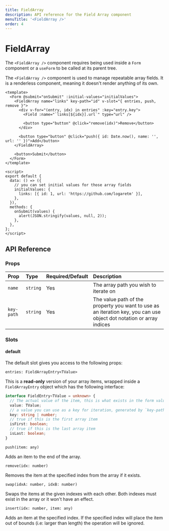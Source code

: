 ```yaml
---
title: FieldArray
description: API reference for the Field Array component
menuTitle: '<FieldArray />'
order: 4
---
```


# FieldArray <DocBadge title="v4.5" />

<doc-tip title="Form Context" type="warn">

The `<FieldArray />` component requires being used inside a `Form` component or a `useForm` to be called at its parent tree.

</doc-tip>

The `<FieldArray />` component is used to manage repeatable array fields. It is a renderless component, meaning it doesn't render anything of its own.

```vue
<template>
  <Form @submit="onSubmit" :initial-values="initialValues">
    <FieldArray name="links" key-path="id" v-slot="{ entries, push, remove }">
      <div v-for="(entry, idx) in entries" :key="entry.key">
        <Field :name="`links[${idx}].url`" type="url" />

        <button type="button" @click="remove(idx)">Remove</button>
      </div>

      <button type="button" @click="push({ id: Date.now(), name: '', url: '' })">Add</button>
    </FieldArray>

    <button>Submit</button>
  </Form>
</template>

<script>
export default {
  data: () => ({
    // you can set initial values for those array fields
    initialValues: {
      links: [{ id: 1, url: 'https://github.com/logaretm' }],
    },
  }),
  methods: {
    onSubmit(values) {
      alert(JSON.stringify(values, null, 2));
    },
  },
};
</script>
```

## API Reference

### Props

| Prop       | Type     | Required/Default | Description                                                                                                          |
| :--------- | :------- | :--------------- | :------------------------------------------------------------------------------------------------------------------- |
| `name`     | `string` | Yes              | The array path you wish to iterate on                                                                                |
| `key-path` | `string` | Yes              | The value path of the property you want to use as an iteration key, you can use object dot notation or array indices |

### Slots

#### default

The default slot gives you access to the following props:

<code-title level="4">

`entries: FieldArrayEntry<TValue>`

</code-title>

This is a **read-only** version of your array items, wrapped inside a `FieldArrayEntry` object which has the following interface:

```typescript
interface FieldEntry<TValue = unknown> {
  // The actual value of the item, this is what exists in the form values
  value: TValue;
  // a value you can use as a key for iteration, generated by `key-path` prop
  key: string | number;
  // true if this is the first array item
  isFirst: boolean;
  // true if this is the last array item
  isLast: boolean;
}
```

<code-title level="4">

`push(item: any)`

</code-title>

Adds an item to the end of the array.

<code-title level="4">

`remove(idx: number)`

</code-title>

Removes the item at the specified index from the array if it exists.

<code-title level="4">

`swap(idxA: number, idxB: number)`

</code-title>

Swaps the items at the given indexes with each other. Both indexes must exist in the array or it won't have an effect.

<code-title level="4">

`insert(idx: number, item: any)`

</code-title>

Adds an item at the specified index. If the specified index will place the item out of bounds (i.e: larger than length) the operation will be ignored.
